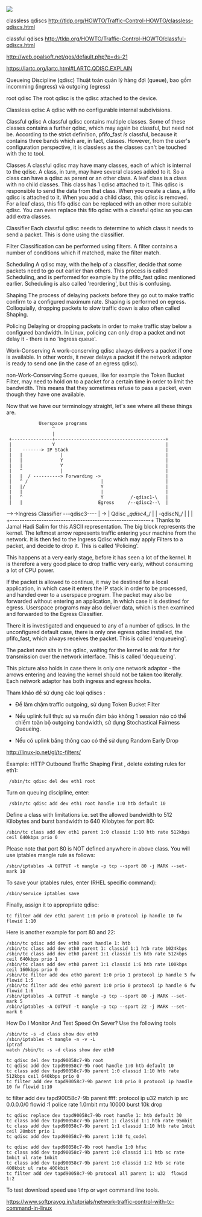 

![](/TC/tc_1.png)



classless qdiscs
http://tldp.org/HOWTO/Traffic-Control-HOWTO/classless-qdiscs.html

classful qdiscs
http://tldp.org/HOWTO/Traffic-Control-HOWTO/classful-qdiscs.html


http://web.opalsoft.net/qos/default.php?p=ds-21


https://lartc.org/lartc.html#LARTC.QDISC.EXPLAIN


Queueing Discipline (qdisc)
Thuật toán quản lý hàng đợi (queue), bao gồm incomming (ingress) và outgoing (egress)

root qdisc
The root qdisc is the qdisc attached to the device.


Classless qdisc
A qdisc with no configurable internal subdivisions.

Classful qdisc
A classful qdisc contains multiple classes. Some of these classes contains a further qdisc, which may again be classful, but need not be. According to the strict definition, pfifo_fast *is* classful, because it contains three bands which are, in fact, classes. However, from the user's configuration perspective, it is classless as the classes can't be touched with the tc tool.

Classes
A classful qdisc may have many classes, each of which is internal to the qdisc. A class, in turn, may have several classes added to it. So a class can have a qdisc as parent or an other class. A leaf class is a class with no child classes. This class has 1 qdisc attached to it. This qdisc is responsible to send the data from that class. When you create a class, a fifo qdisc is attached to it. When you add a child class, this qdisc is removed. For a leaf class, this fifo qdisc can be replaced with an other more suitable qdisc. You can even replace this fifo qdisc with a classful qdisc so you can add extra classes.

Classifier
Each classful qdisc needs to determine to which class it needs to send a packet. This is done using the classifier.

Filter
Classification can be performed using filters. A filter contains a number of conditions which if matched, make the filter match.

Scheduling
A qdisc may, with the help of a classifier, decide that some packets need to go out earlier than others. This process is called Scheduling, and is performed for example by the pfifo_fast qdisc mentioned earlier. Scheduling is also called 'reordering', but this is confusing.

Shaping
The process of delaying packets before they go out to make traffic confirm to a configured maximum rate. Shaping is performed on egress. Colloquially, dropping packets to slow traffic down is also often called Shaping.

Policing
Delaying or dropping packets in order to make traffic stay below a configured bandwidth. In Linux, policing can only drop a packet and not delay it - there is no 'ingress queue'.

Work-Conserving
A work-conserving qdisc always delivers a packet if one is available. In other words, it never delays a packet if the network adaptor is ready to send one (in the case of an egress qdisc).

non-Work-Conserving
Some queues, like for example the Token Bucket Filter, may need to hold on to a packet for a certain time in order to limit the bandwidth. This means that they sometimes refuse to pass a packet, even though they have one available.

Now that we have our terminology straight, let's see where all these things are.

                Userspace programs
                     ^
                     |
     +---------------+-----------------------------------------+
     |               Y                                         |
     |    -------> IP Stack                                    |
     |   |              |                                      |
     |   |              Y                                      |
     |   |              Y                                      |
     |   ^              |                                      |
     |   |  / ----------> Forwarding ->                        |
     |   ^ /                           |                       |
     |   |/                            Y                       |
     |   |                             |                       |
     |   ^                             Y          /-qdisc1-\   |
     |   |                            Egress     /--qdisc2--\  |
   -->->Ingress                       Classifier ---qdisc3---- | ->
     |   Qdisc                                   \__qdisc4__/  |
     |                                            \-qdiscN_/   |
     |                                                         |
     +----------------------------------------------------------+
Thanks to Jamal Hadi Salim for this ASCII representation.
The big block represents the kernel. The leftmost arrow represents traffic entering your machine from the network. It is then fed to the Ingress Qdisc which may apply Filters to a packet, and decide to drop it. This is called 'Policing'.

This happens at a very early stage, before it has seen a lot of the kernel. It is therefore a very good place to drop traffic very early, without consuming a lot of CPU power.

If the packet is allowed to continue, it may be destined for a local application, in which case it enters the IP stack in order to be processed, and handed over to a userspace program. The packet may also be forwarded without entering an application, in which case it is destined for egress. Userspace programs may also deliver data, which is then examined and forwarded to the Egress Classifier.

There it is investigated and enqueued to any of a number of qdiscs. In the unconfigured default case, there is only one egress qdisc installed, the pfifo_fast, which always receives the packet. This is called 'enqueueing'.

The packet now sits in the qdisc, waiting for the kernel to ask for it for transmission over the network interface. This is called 'dequeueing'.

This picture also holds in case there is only one network adaptor - the arrows entering and leaving the kernel should not be taken too literally. Each network adaptor has both ingress and egress hooks.

Tham khảo để sử dụng các loại qdiscs :

- Để làm chậm traffic outgoing, sử dụng Token Bucket Filter

- Nếu uplink full thực sự và muốn đảm bảo không 1 session nào có thể chiếm toàn bộ outgoing bandwidth, sử dụng Stochastical Fairness Queueing.

- Nếu có uplink băng thông cao có thể sử dụng Random Early Drop











http://linux-ip.net/gl/tc-filters/

Example: HTTP Outbound Traffic Shaping
First , delete existing rules for eth1:

```
 /sbin/tc qdisc del dev eth1 root
```

Turn on queuing discipline, enter:

```
 /sbin/tc qdisc add dev eth1 root handle 1:0 htb default 10
```

Define a class with limitations i.e. set the allowed bandwidth to 512 Kilobytes and burst bandwidth to 640 Kilobytes for port 80:

```
/sbin/tc class add dev eth1 parent 1:0 classid 1:10 htb rate 512kbps ceil 640kbps prio 0
```

Please note that port 80 is NOT defined anywhere in above class. You will use iptables mangle rule as follows:

``` 
/sbin/iptables -A OUTPUT -t mangle -p tcp --sport 80 -j MARK --set-mark 10
```

To save your iptables rules, enter (RHEL specific command):
```
/sbin/service iptables save
```

Finally, assign it to appropriate qdisc:

```
tc filter add dev eth1 parent 1:0 prio 0 protocol ip handle 10 fw flowid 1:10
```

Here is another example for port 80 and 22:
```
/sbin/tc qdisc add dev eth0 root handle 1: htb
/sbin/tc class add dev eth0 parent 1: classid 1:1 htb rate 1024kbps
/sbin/tc class add dev eth0 parent 1:1 classid 1:5 htb rate 512kbps ceil 640kbps prio 1
/sbin/tc class add dev eth0 parent 1:1 classid 1:6 htb rate 100kbps ceil 160kbps prio 0
/sbin/tc filter add dev eth0 parent 1:0 prio 1 protocol ip handle 5 fw flowid 1:5
/sbin/tc filter add dev eth0 parent 1:0 prio 0 protocol ip handle 6 fw flowid 1:6
/sbin/iptables -A OUTPUT -t mangle -p tcp --sport 80 -j MARK --set-mark 5
/sbin/iptables -A OUTPUT -t mangle -p tcp --sport 22 -j MARK --set-mark 6
```

How Do I Monitor And Test Speed On Sever?
Use the following tools
```
/sbin/tc -s -d class show dev eth0
/sbin/iptables -t mangle -n -v -L
iptraf
watch /sbin/tc -s -d class show dev eth0
```

```
tc qdisc del dev tapd90058c7-9b root
tc qdisc add dev tapd90058c7-9b root handle 1:0 htb default 10
tc class add dev tapd90058c7-9b parent 1:0 classid 1:10 htb rate 512kbps ceil 640kbps prio 0
tc filter add dev tapd90058c7-9b parent 1:0 prio 0 protocol ip handle 10 fw flowid 1:10
```
tc filter add dev tapd90058c7-9b parent ffff: protocol ip u32 match ip src 0.0.0.0/0 flowid :1 police rate 1.0mbit mtu 10000 burst 10k drop




```
tc qdisc replace dev tapd90058c7-9b root handle 1: htb default 30
tc class add dev tapd90058c7-9b parent 1: classid 1:1 htb rate 95mbit
tc class add dev tapd90058c7-9b parent 1:1 classid 1:10 htb rate 1mbit ceil 20mbit prio 1
tc qdisc add dev tapd90058c7-9b parent 1:10 fq_codel
```

```
tc qdisc add dev tapd90058c7-9b root handle 1:0 hfsc  
tc class add dev tapd90058c7-9b parent 1:0 classid 1:1 htb sc rate 1mbit ul rate 1mbit
tc class add dev tapd90058c7-9b parent 1:0 classid 1:2 htb sc rate 400kbit ul rate 400kbit
tc filter add dev tapd90058c7-9b protocol all parent 1: u32  flowid 1:2
```

To test download speed use `lftp` or `wget` command line tools.

https://www.softprayog.in/tutorials/network-traffic-control-with-tc-command-in-linux